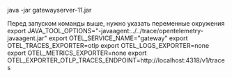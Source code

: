 java -jar gatewayserver-11.jar

Перед запуском команды выше, нужно указать переменные окружения
export JAVA_TOOL_OPTIONS="-javaagent:../../trace/opentelemetry-javaagent.jar"
export OTEL_SERVICE_NAME="gateway"
export OTEL_TRACES_EXPORTER=otlp
export OTEL_LOGS_EXPORTER=none
export OTEL_METRICS_EXPORTER=none 
export OTEL_EXPORTER_OTLP_TRACES_ENDPOINT=http://localhost:4318/v1/traces 